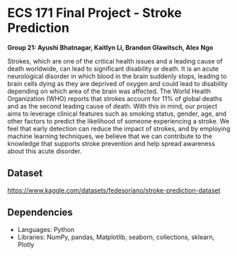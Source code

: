 # ECS 171 Final Project - Stroke Prediction
**Group 21: Ayushi Bhatnagar, Kaitlyn Li, Brandon Glawitsch, Alex Ngo**

Strokes, which are one of the critical health issues and a leading cause of death worldwide, can lead to significant disability or death. 
It is an acute neurological disorder in which blood in the brain suddenly stops, leading to brain cells dying as they are deprived of
oxygen and could lead to disability depending on which area of the brain was affected.
The World Health Organization (WHO) reports that strokes account for 11% of global deaths
and as the second leading cause of death. With this in mind, our project aims to leverage
clinical features such as smoking status, gender, age, and other factors to predict the likelihood of
someone experiencing a stroke. We feel that early detection can reduce the impact
of strokes, and by employing machine learning techniques, we believe that we can contribute to
the knowledge that supports stroke prevention and help spread awareness about this acute disorder.

## Dataset
https://www.kaggle.com/datasets/fedesoriano/stroke-prediction-dataset

## Dependencies
* Languages: Python
* Libraries: NumPy, pandas, Matplotlib, seaborn, collections, sklearn, Plotly
